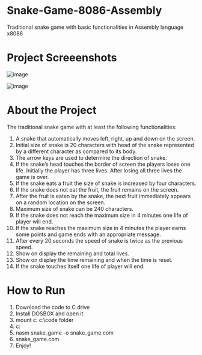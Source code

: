 # Snake-Game-8086-Assembly
Traditional snake game with basic functionalities in Assembly language x8086

# Project Screeenshots

![image](https://user-images.githubusercontent.com/52096838/121241903-625f9880-c8b5-11eb-8fea-b31a1681a546.png)

![image](https://user-images.githubusercontent.com/52096838/121241945-6e4b5a80-c8b5-11eb-98b3-0454276871f1.png)

# About the Project

The traditional snake game with at least the following functionalities:
1.	A snake that automatically moves left, right, up and down on the screen.
2.	Initial size of snake is 20 characters with head of the snake represented by a different character as compared to its body.
3.	The arrow keys are used to determine the direction of snake.
4.	If the snake’s head touches the border of screen the players loses one life. Initially the player has three lives. After losing all three lives the game is over.
5.	If the snake eats a fruit the size of snake is increased by four characters. 
6.	If the snake does not eat the fruit, the fruit remains on the screen.
7.	After the fruit is eaten by the snake, the next fruit immediately appears on a random location on the screen.
8.	Maximum size of snake can be 240 characters.
9.	If the snake does not reach the maximum size in 4 minutes one life of player will end.
10.	If the snake reaches the maximum size in 4 minutes the player earns some points and game ends with an appropriate message.
11.	After every 20 seconds the speed of snake is twice as the previous speed.
12.	Show on display the remaining and total lives.
13.	Show on display the time remaining and when the time is reset. 
14.	If the snake touches itself one life of player will end.

# How to Run

1) Download the code to C drive
2) Install DOSBOX and open it
3) mount c: c:\code folder
4) c:
5) nasm snake_game -o snake_game.com
6) snake_game.com
7) Enjoy! 


